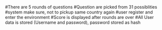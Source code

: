 #There are 5 rounds of questions
#Question are picked from 31 possiblities
#system make sure, not to pickup same country again
#user register and enter the environment 
#Score is displayed after rounds are over
#All User data is stored (Username and password), password stored as hash


